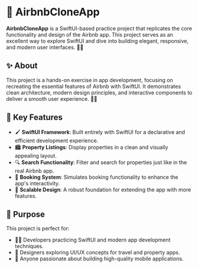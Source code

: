 # 🏡 AirbnbCloneApp

**AirbnbCloneApp** is a SwiftUI-based practice project that replicates the core functionality and design of the Airbnb app. This project serves as an excellent way to explore SwiftUI and dive into building elegant, responsive, and modern user interfaces. 📱✨

## ✨ About

This project is a hands-on exercise in app development, focusing on recreating the essential features of Airbnb with SwiftUI. It demonstrates clean architecture, modern design principles, and interactive components to deliver a smooth user experience. 🚀🎨

## 🔑 Key Features

- 🖌️ **SwiftUI Framework**: Built entirely with SwiftUI for a declarative and efficient development experience.
- 🏙️ **Property Listings**: Display properties in a clean and visually appealing layout.
- 🔍 **Search Functionality**: Filter and search for properties just like in the real Airbnb app.
- 📅 **Booking System**: Simulates booking functionality to enhance the app's interactivity.
- 🌟 **Scalable Design**: A robust foundation for extending the app with more features.

## 🎯 Purpose

This project is perfect for:

- 🧑‍💻 Developers practicing SwiftUI and modern app development techniques.
- 🎨 Designers exploring UI/UX concepts for travel and property apps.
- 🌟 Anyone passionate about building high-quality mobile applications.
